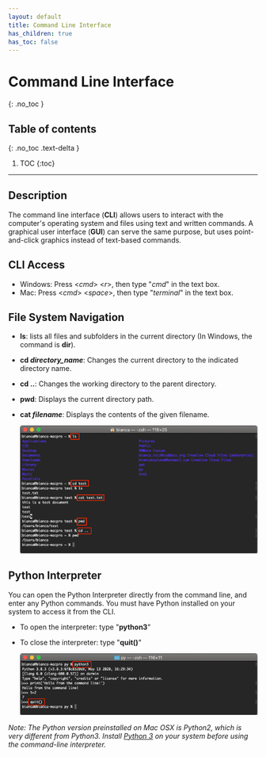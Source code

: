 ```yaml
---
layout: default
title: Command Line Interface
has_children: true
has_toc: false
---
```


# Command Line Interface
{: .no_toc }
## Table of contents
{: .no_toc .text-delta }

1. TOC
{:toc}

---

## Description
The command line interface (**CLI**) allows users to interact with the computer's operating system and files using text and written commands. A graphical user interface (**GUI**) can serve the same purpose, but uses point-and-click graphics instead of text-based commands. 

## CLI Access
- Windows: Press <*cmd*> <*r*>, then type "*cmd*" in the text box.
- Mac: Press <*cmd*> <*space*>, then type "*terminal*" in the text box.

## File System Navigation
- **ls**: lists all files and subfolders in the current directory (In Windows, the command is **dir**).
- **cd *directory_name***: Changes the current directory to the indicated directory name.
- **cd ..**: Changes the working directory to the parent directory.
- **pwd**: Displays the current directory path.
- **cat *filename***: Displays the contents of the given filename.

  ![](/assets/cli-file-system-navigation.png)

## Python Interpreter
You can open the Python Interpreter directly from the command line, and enter any Python commands. You must have Python installed on your system to access it from the CLI. 
- To open the interpreter:  type "**python3**"
- To close the interpreter: type "**quit()**"

  ![](/assets/cli-interpreter.png)

*Note: The Python version preinstalled on Mac OSX is Python2, which is very different from Python3. Install [Python 3](https://www.python.org/downloads/mac-osx/) on your system before using the command-line interpreter.*
